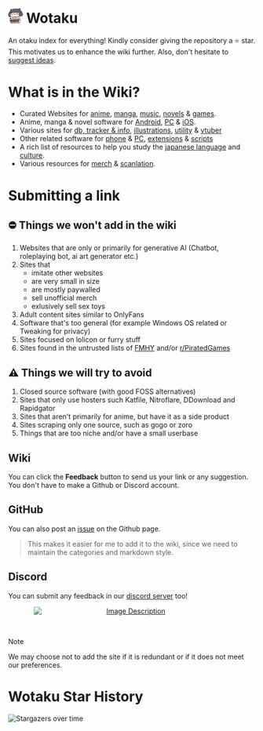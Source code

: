 # <img src="/docs/public/asset/inaread.png" width="30px"> Wotaku

An otaku index for everything! Kindly consider giving the repository a ⭐ star. This motivates us to
enhance the wiki further. Also, don't hesitate to [suggest ideas](#submitting-a-link).



# What is in the Wiki?

- Curated Websites for [anime](https://wotaku.wiki/websites#anime),
  [manga](https://wotaku.wiki/websites#manga), [music](https://wotaku.wiki/music),
  [novels](https://wotaku.wiki/websites#novels) & [games](https://wotaku.wiki/games).
- Anime, manga & novel software for [Android](https://wotaku.wiki/software#android),
  [PC](https://wotaku.wiki/software#pc) & [iOS](https://wotaku.wiki/software#ios).
- Various sites for [db, tracker & info](https://wotaku.wiki/misc#info),
  [illustrations](https://wotaku.wiki/misc#illustrations),
  [utility](https://wotaku.wiki/misc#utility) & [vtuber](https://wotaku.wiki/misc#vtuber)
- Other related software for [phone](https://wotaku.wiki/addons#apps) &
  [PC](https://wotaku.wiki/addons#tools), [extensions](https://wotaku.wiki/addons#extensions) &
  [scripts](https://wotaku.wiki/addons#scripts)
- A rich list of resources to help you study the
  [japanese language](https://wotaku.wiki/japan/language) and
  [culture](https://wotaku.wiki/japan/culture).
- Various resources for [merch](https://wotaku.wiki/merch) &
  [scanlation](https://wotaku.wiki/scanlation).

# Submitting a link

## ⛔️ Things we won't add in the wiki

1. Websites that are only or primarily for generative AI (Chatbot, roleplaying bot, ai art generator etc.)
2. Sites that
    - imitate other websites
    - are very small in size
    - are mostly paywalled
    - sell unofficial merch
    - exlusively sell sex toys
3. Adult content sites similar to OnlyFans
4. Software that's too general (for example Windows OS related or Tweaking for privacy)
5. Sites focused on lolicon or furry stuff
6. Sites found in the untrusted lists of [FMHY](https://fmhy.net/unsafesites) and/or [r/PiratedGames](https://rentry.org/pgames#untrusted-sites)

## ⚠️ Things we will try to avoid

1. Closed source software (with good FOSS alternatives)
2. Sites that only use hosters such Katfile, Nitroflare, DDownload and Rapidgator
3. Sites that aren't primarily for anime, but have it as a side product
4. Sites scraping only one source, such as gogo or zoro
5. Things that are too niche and/or have a small userbase

## Wiki

You can click the **Feedback** button to send us your link or any suggestion. You don't have to make
a Github or Discord account.

## GitHub

You can also post an [issue](https://github.com/wotakumoe/Wotaku/issues/new) on the Github page.

> This makes it easier for me to add it to the wiki, since we need to maintain the categories and
> markdown style.

## Discord

You can submit any feedback in our [discord server](https://discord.gg/vShRGx8ZBC) too!

<p align="center">
  <a href="https://discord.gg/vShRGx8ZBC">
    <img src="https://invidget.switchblade.xyz/vShRGx8ZBC" alt="Image Description" style="width: 400px; display: block; margin: 0 auto;">
  </a>
</p>

<br/>

> [!NOTE]  
> We may choose not to add the site if it is redundant or if it does not meet our preferences.

# Wotaku Star History

![Stargazers over time](https://starchart.cc/wotakumoe/Wotaku.svg?variant=adaptive)
